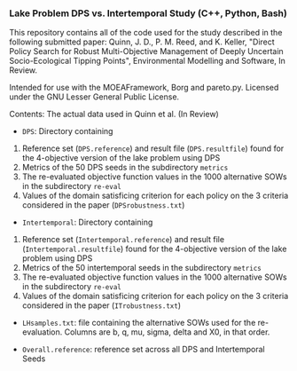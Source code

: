 ### Lake Problem DPS vs. Intertemporal Study (C++, Python, Bash)
This repository contains all of the code used for the study described in the following submitted paper: Quinn, J. D., P. M. Reed, and K. Keller, "Direct Policy Search for Robust Multi-Objective Management of Deeply Uncertain Socio-Ecological Tipping Points", Environmental Modelling and Software, In Review.

Intended for use with the MOEAFramework, Borg and pareto.py. Licensed under the GNU Lesser General Public License.

Contents:
The actual data used in Quinn et al. (In Review)

* `DPS`: Directory containing 
1) Reference set (`DPS.reference`) and result file (`DPS.resultfile`) found for the 4-objective version of the lake problem using DPS
2) Metrics of the 50 DPS seeds in the subdirectory `metrics`
3) The re-evaluated objective function values in the 1000 alternative SOWs in the subdirectory `re-eval`
4) Values of the domain satisficing criterion for each policy on the 3 criteria considered in the paper (`DPSrobustness.txt`)

* `Intertemporal`: Directory containing 
1) Reference set (`Intertemporal.reference`) and result file (`Intertemporal.resultfile`) found for the 4-objective version of the lake problem using DPS
2) Metrics of the 50 intertemporal seeds in the subdirectory `metrics`
3) The re-evaluated objective function values in the 1000 alternative SOWs in the subdirectory `re-eval`
4) Values of the domain satisficing criterion for each policy on the 3 criteria considered in the paper (`ITrobustness.txt`)

* `LHsamples.txt`: file containing the alternative SOWs used for the re-evaluation. Columns are b, q, mu, sigma, delta and X0, in that order.

* `Overall.reference`: reference set across all DPS and Intertemporal Seeds